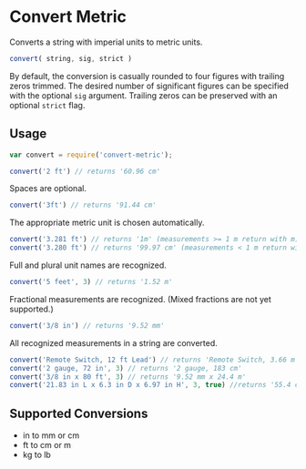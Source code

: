 
Convert Metric
==============

Converts a string with imperial units to metric units.

```js
convert( string, sig, strict )
```

By default, the conversion is casually rounded to four figures with trailing zeros trimmed. The desired number of significant figures can be specified with the optional `sig` argument. Trailing zeros can be preserved with an optional `strict` flag.

Usage
-----

```js
var convert = require('convert-metric');

convert('2 ft') // returns '60.96 cm'
```

Spaces are optional.

```js
convert('3ft') // returns '91.44 cm'
```

The appropriate metric unit is chosen automatically.

```js
convert('3.281 ft') // returns '1m' (measurements >= 1 m return with m)
convert('3.280 ft') // returns '99.97 cm' (measurements < 1 m return with cm)
```

Full and plural unit names are recognized.

```js
convert('5 feet', 3) // returns '1.52 m'
```

Fractional measurements are recognized. (Mixed fractions are not yet supported.)

```js
convert('3/8 in') // returns '9.52 mm'
```

All recognized measurements in a string are converted.

```js
convert('Remote Switch, 12 ft Lead') // returns 'Remote Switch, 3.66 m Lead'
convert('2 gauge, 72 in', 3) // returns '2 gauge, 183 cm'
convert('3/8 in x 80 ft', 3) // returns '9.52 mm x 24.4 m'
convert('21.83 in L x 6.3 in D x 6.97 in H', 3, true) //returns '55.4 cm L x 16.0 cm D x 17.7 cm H'
```

Supported Conversions
---------------------
- in to mm or cm
- ft to cm or m
- kg to lb





